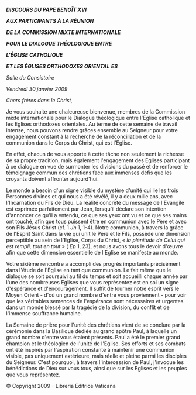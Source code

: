 ***DISCOURS DU PAPE BENOÎT XVI***

***AUX PARTICIPANTS À LA RÉUNION***

***DE LA COMMISSION MIXTE INTERNATIONALE***

***POUR LE DIALOGUE THÉOLOGIQUE ENTRE***

***L'ÉGLISE CATHOLIQUE***

***ET LES ÉGLISES ORTHODOXES ORIENTAL*** ***ES***

*Salle du Consistoire*

*Vendredi 30 janvier 2009*

*Chers frères dans le Christ,*

Je vous souhaite une chaleureuse bienvenue, membres de la Commission mixte internationale pour le Dialogue théologique entre l'Eglise catholique et les Eglises orthodoxes orientales. Au terme de cette semaine de travail intense, nous pouvons rendre grâces ensemble au Seigneur pour votre engagement constant à la recherche de la réconciliation et de la communion dans le Corps du Christ, qui est l'Eglise.

En effet, chacun de vous apporte à cette tâche non seulement la richesse de sa propre tradition, mais également l'engagement des Eglises participant à ce dialogue en vue de surmonter les divisions du passé et de renforcer le témoignage commun des chrétiens face aux immenses défis que les croyants doivent affronter aujourd'hui.

Le monde a besoin d'un signe visible du mystère d'unité qui lie les trois Personnes divines et qui nous a été révélé, il y a deux mille ans, avec l'Incarnation du Fils de Dieu. La réalité concrète du message de l'Evangile est exprimée parfaitement par Jean, lorsqu'il déclare son intention d'annoncer ce qu'il a entendu, ce que ses yeux ont vu et ce que ses mains ont touché, afin que tous puissent être en communion avec le Père et avec son Fils Jésus Christ (cf. 1 *Jn* 1, 1-4). Notre communion, à travers la grâce de l'Esprit Saint dans la vie qui unit le Père et le Fils, possède une dimension perceptible au sein de l'Eglise, Corps du Christ, « *la plénitude de Celui qui est rempli, tout en tout* » ( *Ep* 1, 23), et nous avons tous le devoir d'œuvre afin que cette dimension essentielle de l'Eglise se manifeste au monde.

Votre sixième rencontre a accompli des progrès importants précisément dans l'étude de l'Eglise en tant que communion. Le fait même que le dialogue se soit poursuivi au fil du temps et soit accueilli chaque année par l'une des nombreuses Eglises que vous représentez est en soi un signe d'espérance et d'encouragement. Il suffit de tourner notre esprit vers le Moyen Orient - d'où un grand nombre d'entre vous proviennent - pour voir que les véritables semences de l'espérance sont nécessaires et urgentes dans un monde blessé par la tragédie de la division, du conflit et de l'immense souffrance humaine.

La Semaine de prière pour l'unité des chrétiens vient de se conclure par la cérémonie dans la Basilique dédiée au grand apôtre Paul, à laquelle un grand nombre d'entre vous étaient présents. Paul a été le premier grand champion et le théologien de l'unité de l'Eglise. Ses efforts et ses combats ont été inspirés par l'aspiration constante à maintenir une communion visible, pas uniquement extérieure, mais réelle et pleine parmi les disciples du Seigneur. C'est pourquoi, à travers l'intercession de Paul, j'invoque les bénédictions de Dieu sur vous tous, ainsi que sur les Eglises et les peuples que vous représentez.

© Copyright 2009 - Libreria Editrice Vaticana